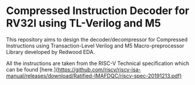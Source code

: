 # Compressed Instruction Decoder for RV32I using TL-Verilog and M5
This repository aims to design the decoder/decompressor for Compressed Instructions using Transaction-Level Verilog and M5 Macro-preprocessor Library developed by Redwood EDA.

All the instructions are taken from the RISC-V Technical specification which can be found [here.]{https://github.com/riscv/riscv-isa-manual/releases/download/Ratified-IMAFDQC/riscv-spec-20191213.pdf}
